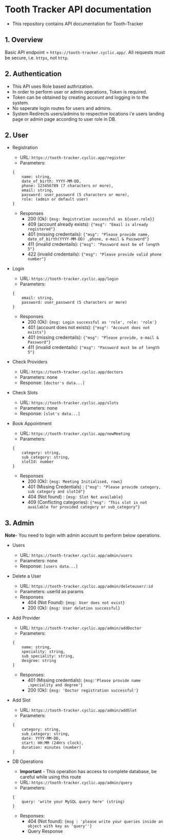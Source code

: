 # Tooth Tracker API documentation
- This repository contains API documentation for Tooth-Tracker

## 1. Overview

Basic API endpoint = `https://tooth-tracker.cyclic.app/`.
All requests must be secure, i.e. `https`, not `http`.

## 2. Authentication
- This API uses Role based authrization.
- In order to perform user or admin operations, Token is required.
- Token can be obtained by creating account and logging in to the system.
- No saperate login routes for users and admins.
- System Redirects users/admins to respective locations i'e users landing page or admin page according to user role in DB.

## 2. User
- Registration
    - URL: `https://tooth-tracker.cyclic.app/register`
    - Parameters:
    ```
    {
        name: string,
        date_of_birth: YYYY-MM-DD,
        phone: 123456789 (7 characters or more),
        email: string,
        password: user_password (5 characters or more),
        role: (admin or default user)
    }
    ```
    - Responses
        - 200 (Ok): `{msg: Registration successful as ${user.role}}`
        - 409 (account already exists): `{"msg": "Email is already registered"}`
        - 401 (missing credentails): `{"msg": "Please provide name, date_of_birth(YYYY-MM-DD) ,phone, e-mail & Password"}`
        - 411 (invalid credentails): `{"msg": "Password must be of length 5"}`
        - 422 (invalid credentails): `{"msg": "Please provide valid phone number"}`

- Login
    - URL: `https://tooth-tracker.cyclic.app/login`
    - Parameters:
    ```
    {
        email: string,
        password: user_password (5 characters or more)
    }
    ```
    - Responses
        - 200 (Ok): `{msg: Login successful as 'role', role: 'role'}`
        - 401 (account does not exists): `{"msg": "Account does not exists"}`
        - 401 (missing credentails): `{"msg": "Please provide, e-mail & Password"}`
        - 411 (invalid credentails): `{"msg": "Password must be of length 5"}`

- Check Providers
    - URL: `https://tooth-tracker.cyclic.app/doctors`
    - Parameters: none
    - Response: `[doctor's data...]`

- Check Slots
    - URL: `https://tooth-tracker.cyclic.app/slots`
    - Parameters: none
    - Response: `[slot's data...]`

- Book Appointment
    - URL: `https://tooth-tracker.cyclic.app/newMeeting`
    - Parameters:
    ```
    {
        category: string,
        sub_category: string,
        slotId: number
    }
    ```
    - Responses
        - 200 (Ok): `{msg: Meeting Initialised, rows}`
        - 401 (Missing Credentials) : `{"msg": "Please provide category, sub category and slotId"}`
        - 404 (Not found) : `{msg: Slot Not available}`
        - 409 (Conflicting categories): `{"msg": "This slot is not available for provided category or sub_category"}`

## 3. Admin

**Note**- You need to login with admin account to perform below operations.

- Users
    - URL: `https://tooth-tracker.cyclic.app/admin/users`
    - Parameters: none
    - Response: `[users data...]`

- Delete a User
    - URL: `https://tooth-tracker.cyclic.app/admin/deleteuser/:id`
    - Parameters: userId as params
    - Responses
        - 404 (Not Found): `{msg: User does not exist}`
        - 200 (Ok): `{msg: User deletion successful}`

- Add Provider
    - URL: `https://tooth-tracker.cyclic.app/admin/addDoctor`
    - Parameters:
    ```
    {
        name: string,
        speciality: string,
        sub_speciality: string,
        desgree: string
    }
    ```
    - Responses:
        - 401 (Missing credentials): `{msg:'Please provide name ,speciality and degree'}`
        - 200 (Ok): `{msg: 'Doctor registration successful'}`

- Add Slot
    - URL: `https://tooth-tracker.cyclic.app/admin/addSlot`
    - Parameters: 
    ```
    {
        category: string,
        sub_category: string,
        date: YYYY-MM-DD,
        start: HH:MM (24Hrs clock),
        duration: minutes (number)
    }
    ```

- DB Operations
    - **Important** - This operation has access to complete database, be careful while using this route
    - URL: `https://tooth-tracker.cyclic.app/admin/query`
    - Parameters:
    ```
    {
        query: 'write your MySQL query here' (string)
    }
    ```
    - Responses:
        - 404 (Not found): `{msg : 'please write your queries inside an object with key as 'query''}`
        - Query Response